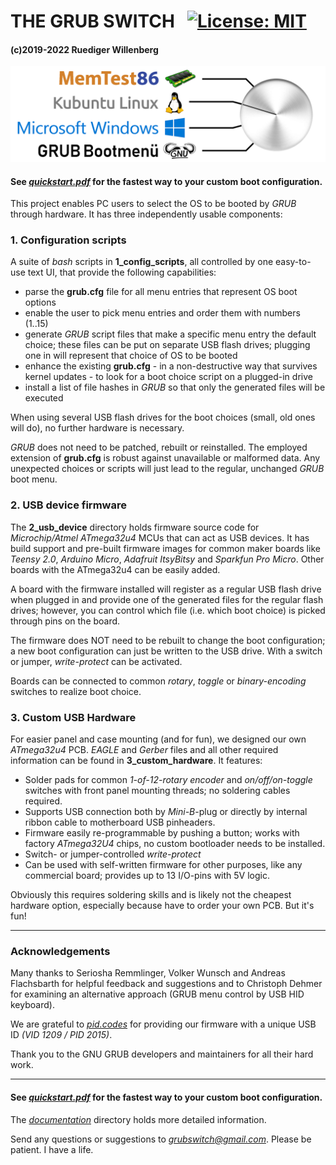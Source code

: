 # THE GRUB SWITCH &nbsp;&nbsp;[![License: MIT](https://img.shields.io/badge/License-MIT-blue.svg)](https://opensource.org/licenses/MIT)

#### (c)2019-2022 Ruediger Willenberg

![GRUB SWITCH Panel](documentation/src/grub_switch_panel_medium.png) 

#### See [*quickstart.pdf*](./quickstart.pdf) for the fastest way to your custom boot configuration.

This project enables PC users to select the OS to be booted by *GRUB* through hardware.
It has three independently usable components:

### 1. Configuration scripts ###

A suite of *bash* scripts in **1_config_scripts**, all controlled by one easy-to-use text UI, that provide the following capabilities:
* parse the **grub.cfg** file for all menu entries that represent OS boot options
* enable the user to pick menu entries and order them with numbers (1..15)
* generate *GRUB* script files that make a specific menu entry the default choice; these files can be put on separate USB flash drives; plugging one in will represent that choice of OS to be booted
* enhance the existing **grub.cfg** - in a non-destructive way that survives kernel updates - to look for a boot choice script on a plugged-in drive
* install a list of file hashes in *GRUB* so that only the generated files will be executed

When using several USB flash drives for the boot choices (small, old ones will do), no further hardware is necessary.

*GRUB* does not need to be patched, rebuilt or reinstalled. The employed extension of **grub.cfg** is robust against unavailable or malformed data. Any unexpected choices or scripts will just lead to the regular, unchanged *GRUB* boot menu.

### 2. USB device firmware

The **2_usb_device** directory holds firmware source code for *Microchip/Atmel ATmega32u4* MCUs that can act as USB devices. It has build support and pre-built firmware images for common maker boards like *Teensy 2.0*, *Arduino Micro*, *Adafruit ItsyBitsy* and *Sparkfun Pro Micro*. Other boards with the ATmega32u4 can be easily added.

A board with the firmware installed will register as a regular USB flash drive when plugged in and provide one of the generated files for the regular flash drives; however, you can control which file (i.e. which boot choice) is picked through pins on the board.

The firmware does NOT need to be rebuilt to change the boot configuration; a new boot configuration can just be written to the USB drive. With a switch or jumper, *write-protect* can be activated.

Boards can be connected to common *rotary*, *toggle* or *binary-encoding* switches to realize boot choice.

### 3. Custom USB Hardware 

For easier panel and case mounting (and for fun), we designed our own *ATmega32u4* PCB. *EAGLE* and *Gerber* files and all other required information can be found in **3_custom_hardware**. It features:

* Solder pads for common *1-of-12-rotary encoder* and *on/off/on-toggle* switches with front panel mounting threads; no soldering cables required.
* Supports USB connection both by *Mini-B*-plug or directly by internal ribbon cable to motherboard USB pinheaders.
* Firmware easily re-programmable by pushing a button; works with factory *ATmega32U4* chips, no custom bootloader needs to be installed.
* Switch- or jumper-controlled *write-protect*
* Can be used with self-written firmware for other purposes, like any commercial board; provides up to 13 I/O-pins with 5V logic.

Obviously this requires soldering skills and is likely not the cheapest hardware option, especially because have to order your own PCB. But it's fun!

---

### Acknowledgements 

Many thanks to Seriosha Remmlinger, Volker Wunsch and Andreas Flachsbarth for helpful feedback and suggestions and to Christoph Dehmer for examining an alternative approach (GRUB menu control by USB HID keyboard).

We are grateful to [*pid.codes*](https://pid.codes/) for providing our firmware with a unique USB ID *(VID 1209 / PID 2015)*.

Thank you to the GNU GRUB developers and maintainers for all their hard work.

---

#### See [*quickstart.pdf*](./quickstart.pdf) for the fastest way to your custom boot configuration.

The [*documentation*](./documentation/) directory holds more detailed information.

Send any questions or suggestions to [*grubswitch@gmail.com*](mailto:grubswitch@gmail.com). Please be patient. I have a life.
